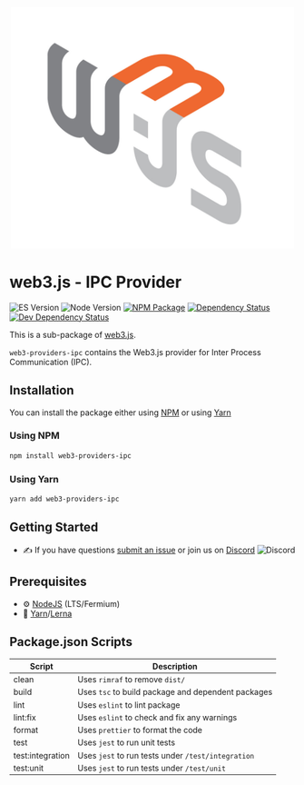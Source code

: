 <p align="center">
  <img src="assets/logo/web3js.jpg" width="500" alt="web3.js" />
</p>

# web3.js - IPC Provider

![ES Version](https://img.shields.io/badge/ES-2020-yellow)
![Node Version](https://img.shields.io/badge/node-14.x-green)
[![NPM Package][npm-image]][npm-url]
[![Dependency Status][deps-image]][deps-url]
[![Dev Dependency Status][deps-dev-image]][deps-dev-url]

This is a sub-package of [web3.js][repo].

`web3-providers-ipc` contains the Web3.js provider for Inter Process Communication (IPC).

## Installation

You can install the package either using [NPM](https://www.npmjs.com/package/web3-providers-ipc) or using [Yarn](https://yarnpkg.com/package/web3-providers-ipc)

### Using NPM

```bash
npm install web3-providers-ipc
```

### Using Yarn

```bash
yarn add web3-providers-ipc
```

## Getting Started

-   :writing_hand: If you have questions [submit an issue](https://github.com/ChainSafe/web3.js/issues/new) or join us on [Discord](https://discord.gg/yjyvFRP)
    ![Discord](https://img.shields.io/discord/593655374469660673.svg?label=Discord&logo=discord)

## Prerequisites

-   :gear: [NodeJS](https://nodejs.org/) (LTS/Fermium)
-   :toolbox: [Yarn](https://yarnpkg.com/)/[Lerna](https://lerna.js.org/)

## Package.json Scripts

| Script           | Description                                        |
| ---------------- | -------------------------------------------------- |
| clean            | Uses `rimraf` to remove `dist/`                    |
| build            | Uses `tsc` to build package and dependent packages |
| lint             | Uses `eslint` to lint package                      |
| lint:fix         | Uses `eslint` to check and fix any warnings        |
| format           | Uses `prettier` to format the code                 |
| test             | Uses `jest` to run unit tests                      |
| test:integration | Uses `jest` to run tests under `/test/integration` |
| test:unit        | Uses `jest` to run tests under `/test/unit`        |

[docs]: https://docs.web3js.org/
[repo]: https://github.com/web3/web3.js/tree/4.x/packages/web3-probiders-ipc
[npm-image]: https://img.shields.io/npm/v/web3-core-method.svg
[npm-url]: https://npmjs.org/packages/web3-providers-ipc
[deps-image]: https://david-dm.org/ethereum/web3.js/4.x/status.svg?path=tools/web3-providers-ipc
[deps-url]: https://david-dm.org/ethereum/web3.js/4.x?path=tools/web3-providers-ipc
[deps-dev-image]: https://david-dm.org/ethereum/web3.js/4.x/dev-status.svg?path=tools/web3-providers-ipc
[deps-dev-url]: https://david-dm.org/ethereum/web3.js/4.x?type=dev&path=tools/web3-providers-ipc
